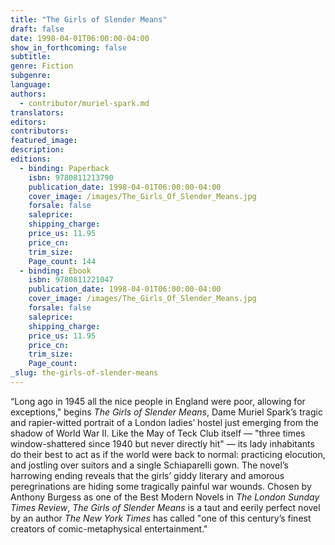 ```yaml
---
title: "The Girls of Slender Means"
draft: false
date: 1998-04-01T06:00:00-04:00
show_in_forthcoming: false
subtitle:
genre: Fiction
subgenre:
language:
authors:
  - contributor/muriel-spark.md
translators:
editors:
contributors:
featured_image:
description:
editions:
  - binding: Paperback
    isbn: 9780811213790
    publication_date: 1998-04-01T06:00:00-04:00
    cover_image: /images/The_Girls_Of_Slender_Means.jpg
    forsale: false
    saleprice:
    shipping_charge:
    price_us: 11.95
    price_cn:
    trim_size:
    Page_count: 144
  - binding: Ebook
    isbn: 9780811221047
    publication_date: 1998-04-01T06:00:00-04:00
    cover_image: /images/The_Girls_Of_Slender_Means.jpg
    forsale: false
    saleprice:
    shipping_charge:
    price_us: 11.95
    price_cn:
    trim_size:
    Page_count:
_slug: the-girls-of-slender-means
---
```


“Long ago in 1945 all the nice people in England were poor, allowing for exceptions," begins _The Girls of Slender Means_, Dame Muriel Spark’s tragic and rapier-witted portrait of a London ladies’ hostel just emerging from the shadow of World War II. Like the May of Teck Club itself — "three times window-shattered since 1940 but never directly hit" — its lady inhabitants do their best to act as if the world were back to normal: practicing elocution, and jostling over suitors and a single Schiaparelli gown. The novel’s harrowing ending reveals that the girls’ giddy literary and amorous peregrinations are hiding some tragically painful war wounds. Chosen by Anthony Burgess as one of the Best Modern Novels in _The London Sunday Times Review_, _The Girls of Slender Means_ is a taut and eerily perfect novel by an author _The New York Times_ has called "one of this century’s finest creators of comic-metaphysical entertainment."

